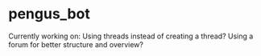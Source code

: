 # pengus_bot
Currently working on:
Using threads instead of creating a thread?
Using a forum for better structure and overview?